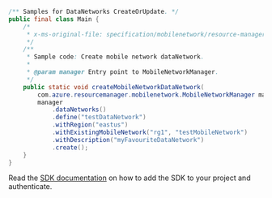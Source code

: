 ```java
/** Samples for DataNetworks CreateOrUpdate. */
public final class Main {
    /*
     * x-ms-original-file: specification/mobilenetwork/resource-manager/Microsoft.MobileNetwork/preview/2022-03-01-preview/examples/DataNetworkCreate.json
     */
    /**
     * Sample code: Create mobile network dataNetwork.
     *
     * @param manager Entry point to MobileNetworkManager.
     */
    public static void createMobileNetworkDataNetwork(
        com.azure.resourcemanager.mobilenetwork.MobileNetworkManager manager) {
        manager
            .dataNetworks()
            .define("testDataNetwork")
            .withRegion("eastus")
            .withExistingMobileNetwork("rg1", "testMobileNetwork")
            .withDescription("myFavouriteDataNetwork")
            .create();
    }
}
```

Read the [SDK documentation](https://github.com/Azure/azure-sdk-for-java/blob/azure-resourcemanager-mobilenetwork_1.0.0-beta.2/sdk/mobilenetwork/azure-resourcemanager-mobilenetwork/README.md) on how to add the SDK to your project and authenticate.
